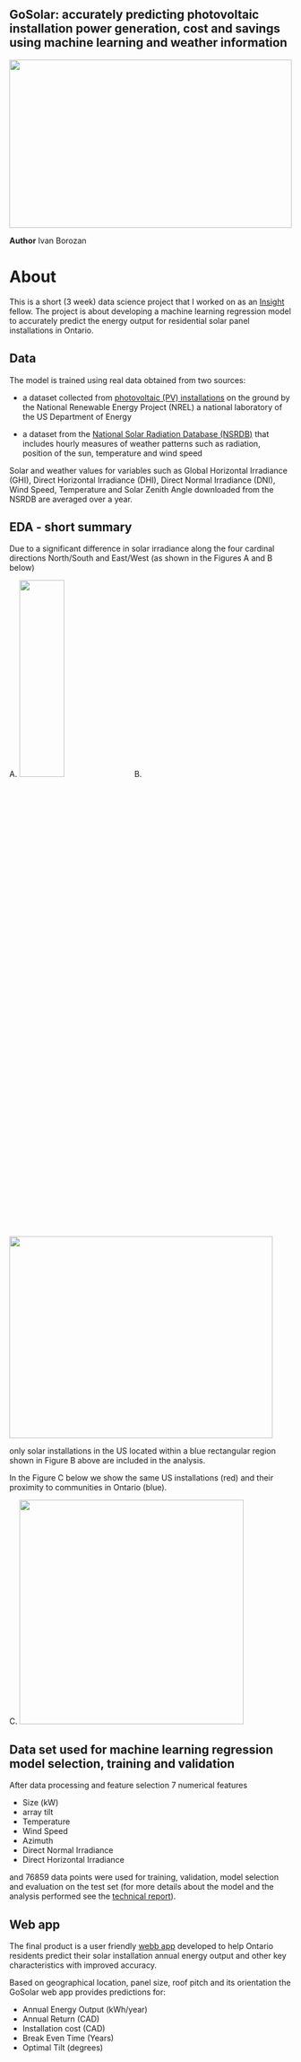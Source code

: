 ## GoSolar: accurately predicting photovoltaic installation power generation, cost and savings using machine learning and weather information 

<p class="aligncenter">
<img src="./figures/solar-city-Japan.jpg" align="middle" width="100%" height="300">
</p>


**Author** Ivan Borozan 

About
=====

This is a short (3 week) data science project that I worked on as an [Insight](https://www.insightdatascience.com/) fellow. The project is about developing a machine learning regression model to accurately predict the energy output for residential solar panel installations in Ontario. 
 
## Data

The model is trained using real data obtained from two sources:

* a dataset collected from [photovoltaic (PV) installations](https://openpv.nrel.gov/) on the ground by the National Renewable Energy Project (NREL) a national laboratory of the US Department of Energy

* a dataset from the [National Solar Radiation Database (NSRDB)](https://nsrdb.nrel.gov/) that includes hourly measures of weather patterns such as radiation, position of the sun, temperature and wind speed

Solar and weather values for variables such as Global Horizontal Irradiance (GHI), Direct Horizontal Irradiance (DHI), Direct Normal Irradiance (DNI), Wind Speed, Temperature and Solar Zenith Angle downloaded from the NSRDB are averaged over a year. 

## EDA - short summary

Due to a significant difference in solar irradiance along the four cardinal directions North/South and East/West (as shown in the Figures A and B below)  

<p float="left">
 A.
  <img src="./figures/Solargis-North-America-DNI-solar-resource-map-en.png"" width="40%" height="30%">
 B.                                                                                                   
  <img src="./figures/DNI_irradiance2_gimp.png" width="470" height="360"> 
</p>


only solar installations in the US located within a blue rectangular region shown in Figure B above are included in the analysis.

In the Figure C below we show the same US installations (red) and their proximity to communities in Ontario (blue).

<p float="left">
 C.
   <img src="./figures/Ontaro_communities2.png" width="400" height="400"> 
</p>

## Data set used for machine learning regression model selection, training and validation 

After data processing and feature selection 7 numerical features

- Size (kW)
- array tilt
- Temperature
- Wind Speed
- Azimuth
- Direct Normal Irradiance
- Direct Horizontal Irradiance 

and 76859 data points were used for training, validation, model selection and evaluation on the test set (for more details about the model and the analysis performed see the [technical report](./notebooks/solar_eda_and_technical_report.ipynb)).  

## Web app

The final product is a user friendly [webb app](./webapp/solar_demo.gif) developed to help Ontario residents predict their solar installation annual energy output and other key characteristics with improved accuracy.

Based on geographical location, panel size, roof pitch and its orientation the GoSolar web app provides predictions for:

* Annual Energy Output (kWh/year)
* Annual Return (CAD)
* Installation cost (CAD)
* Break Even Time (Years)
* Optimal Tilt (degrees)
